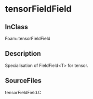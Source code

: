 # tensorFieldField 
## InClass
Foam::tensorFieldField

## Description
Specialisation of FieldField\<T\> for tensor.

## SourceFiles
tensorFieldField.C

